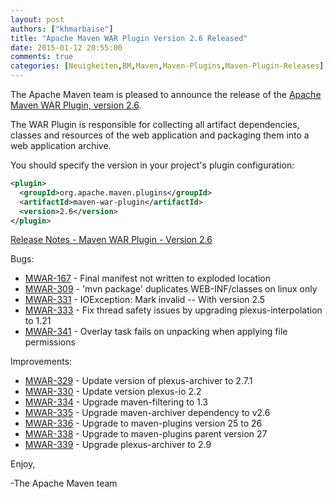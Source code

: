 ```yaml
---
layout: post
authors: ["khmarbaise"]
title: "Apache Maven WAR Plugin Version 2.6 Released"
date: 2015-01-12 20:55:00
comments: true
categories: [Neuigkeiten,BM,Maven,Maven-Plugins,Maven-Plugin-Releases]
---
```

The Apache Maven team is pleased to announce the release of the 
[Apache Maven WAR Plugin, version 2.6](https://maven.apache.org/plugins/maven-war-plugin/).

The WAR Plugin is responsible for collecting all artifact dependencies, classes
and resources of the web application and packaging them into a web application
archive.

You should specify the version in your project's plugin configuration:

```xml
<plugin>
  <groupId>org.apache.maven.plugins</groupId>
  <artifactId>maven-war-plugin</artifactId>
  <version>2.6</version>
</plugin>
```

<!-- more -->

[Release Notes - Maven WAR Plugin - Version 2.6](https://issues.apache.org/jira/secure/ReleaseNote.jspa?projectId=12318121&version=12331757)

Bugs:

 * [MWAR-167](https://issues.apache.org/jira/browse/MWAR-167) - Final manifest not written to exploded location
 * [MWAR-309](https://issues.apache.org/jira/browse/MWAR-309) - 'mvn package' duplicates WEB-INF/classes on linux only
 * [MWAR-331](https://issues.apache.org/jira/browse/MWAR-331) - IOException: Mark invalid -- With version 2.5
 * [MWAR-333](https://issues.apache.org/jira/browse/MWAR-333) - Fix thread safety issues by upgrading plexus-interpolation to 1.21
 * [MWAR-341](https://issues.apache.org/jira/browse/MWAR-341) - Overlay task fails on unpacking when applying file permissions

Improvements:

 * [MWAR-329](https://issues.apache.org/jira/browse/MWAR-329) - Update version of plexus-archiver to 2.7.1
 * [MWAR-330](https://issues.apache.org/jira/browse/MWAR-330) - Update version plexus-io 2.2
 * [MWAR-334](https://issues.apache.org/jira/browse/MWAR-334) - Upgrade maven-filtering to 1.3
 * [MWAR-335](https://issues.apache.org/jira/browse/MWAR-335) - Upgrade maven-archiver dependency to v2.6
 * [MWAR-336](https://issues.apache.org/jira/browse/MWAR-336) - Upgrade to maven-plugins version 25 to 26
 * [MWAR-338](https://issues.apache.org/jira/browse/MWAR-338) - Upgrade to maven-plugins parent version 27
 * [MWAR-339](https://issues.apache.org/jira/browse/MWAR-339) - Upgrade plexus-archiver to 2.9

Enjoy,

-The Apache Maven team

